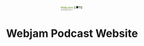<p align="center">
  <a href="https://www.gatsbyjs.org">
    <img alt="Gatsby" src="./src/assets/logo.svg" width="60" />
  </a>
</p>
<h1 align="center">
  Webjam Podcast Website
</h1>
